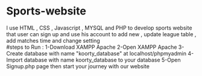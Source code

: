 # Sports-website
I use HTML , CSS , Javascript , MYSQL and PHP to develop sports website that user can sign up and use his account to add new , update league table , add matches time and change setting   
#steps to Run :
	1-Download XAMPP Apache 
	2-Open XAMPP Apache
	3-Create database with name "koorty_database" at localhost/phpmyadmin
	4- Import database with name koorty_database to your database 
	5-Open Signup.php page then start your journey with our website